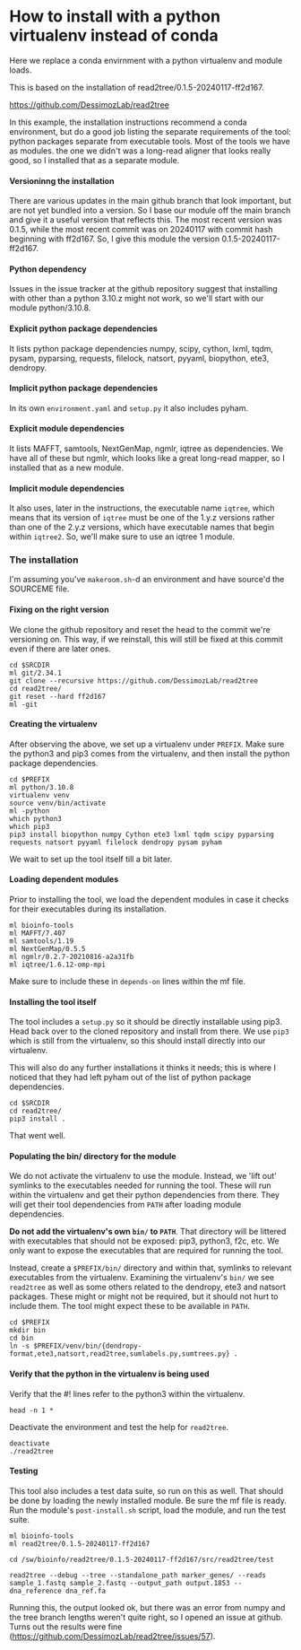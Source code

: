 How to install with a python virtualenv instead of conda
========================================================

Here we replace a conda envirnment with a python virtualenv and module loads.

This is based on the installation of read2tree/0.1.5-20240117-ff2d167.

<https://github.com/DessimozLab/read2tree>

In this example, the installation instructions recommend a conda environment,
but do a good job listing the separate requirements of the tool: python
packages separate from executable tools. Most of the tools we have as modules.
the one we didn't was a long-read aligner that looks really good, so I
installed that as a separate module.


#### Versioninng the installation

There are various updates in the main github
branch that look important, but are not yet bundled into a version.  So I base
our module off the main branch and give it a useful version that reflects this.
The most recent version was 0.1.5, while the most recent commit was on 20240117
with commit hash beginning with ff2d167. So, I give this module the version
0.1.5-20240117-ff2d167.

#### Python dependency

Issues in the issue tracker at the github repository suggest that installing
with other than a python 3.10.z might not work, so we'll start with our module
python/3.10.8.


#### Explicit python package dependencies

It lists python package dependencies numpy, scipy, cython, lxml, tqdm, pysam,
pyparsing, requests, filelock, natsort, pyyaml, biopython, ete3, dendropy.


#### Implicit python package dependencies

In its own `environment.yaml` and `setup.py` it also includes pyham.


#### Explicit module dependencies

It lists MAFFT, samtools, NextGenMap, ngmlr, iqtree as dependencies. We have
all of these but ngmlr, which looks like a great long-read mapper, so I
installed that as a new module.


#### Implicit module dependencies

It also uses, later in the instructions, the executable name `iqtree`, which
means that its version of `iqtree` must be one of the 1.y.z versions rather
than one of the 2.y.z versions, which have executable names that begin within
`iqtree2`. So, we'll make sure to use an iqtree 1 module.


### The installation

I'm assuming you've `makeroom.sh`-d an environment and have source'd the
SOURCEME file.


#### Fixing on the right version

We clone the github repository and reset the head to the commit we're
versioning on. This way, if we reinstall, this will still be fixed at this
commit even if there are later ones.

    cd $SRCDIR
    ml git/2.34.1
    git clone --recursive https://github.com/DessimozLab/read2tree
    cd read2tree/
    git reset --hard ff2d167
    ml -git


#### Creating the virtualenv

After observing the above, we set up a virtualenv under `PREFIX`. Make sure the
python3 and pip3 comes from the virtualenv, and then install the python package
dependencies.


    cd $PREFIX
    ml python/3.10.8
    virtualenv venv
    source venv/bin/activate
    ml -python
    which python3
    which pip3
    pip3 install biopython numpy Cython ete3 lxml tqdm scipy pyparsing requests natsort pyyaml filelock dendropy pysam pyham


We wait to set up the tool itself till a bit later.


#### Loading dependent modules

Prior to installing the tool, we load the dependent modules in case it
checks for their executables during its installation.


    ml bioinfo-tools
    ml MAFFT/7.407 
    ml samtools/1.19
    ml NextGenMap/0.5.5
    ml ngmlr/0.2.7-20210816-a2a31fb
    ml iqtree/1.6.12-omp-mpi


Make sure to include these in `depends-on` lines within the mf file.


#### Installing the tool itself

The tool includes a `setup.py` so it should be directly installable using pip3.
Head back over to the cloned repository and install from there. We use `pip3`
which is still from the virtualenv, so this should install directly into our
virtualenv.

This will also do any further installations it thinks it needs; this is where I
noticed that they had left pyham out of the list of python package
dependencies.


    cd $SRCDIR
    cd read2tree/
    pip3 install .


That went well.


#### Populating the bin/ directory for the module

We do not activate the virtualenv to use the module. Instead, we 'lift out'
symlinks to the executables needed for running the tool. These will run within
the virtualenv and get their python dependencies from there. They will get
their tool dependencies from `PATH` after loading module dependencies.

**Do not add the virtualenv's own `bin/` to `PATH`**.  That directory will be
littered with executables that should not be exposed: pip3, python3, f2c, etc.
We only want to expose the executables that are required for running the tool.

Instead, create a `$PREFIX/bin/` directory and within that, symlinks to
relevant executables from the virtualenv. Examining the virtualenv's `bin/` we
see `read2tree` as well as some others related to the dendropy, ete3 and
natsort packages. These might or might not be required, but it should not hurt
to include them. The tool might expect these to be available in `PATH`.


    cd $PREFIX
    mkdir bin
    cd bin
    ln -s $PREFIX/venv/bin/{dendropy-format,ete3,natsort,read2tree,sumlabels.py,sumtrees.py} .


#### Verify that the python in the virtualenv is being used

Verify that the #! lines refer to the python3 within the virtualenv.


    head -n 1 *


Deactivate the environment and test the help for `read2tree`.


    deactivate
    ./read2tree


#### Testing

This tool also includes a test data suite, so run on this as well. That should
be done by loading the newly installed module. Be sure the mf file is ready.
Run the module's `post-install.sh` script, load the module, and run the test
suite.


    ml bioinfo-tools
    ml read2tree/0.1.5-20240117-ff2d167

    cd /sw/bioinfo/read2tree/0.1.5-20240117-ff2d167/src/read2tree/test

    read2tree --debug --tree --standalone_path marker_genes/ --reads sample_1.fastq sample_2.fastq --output_path output.1853 --dna_reference dna_ref.fa


Running this, the output looked ok, but there was an error from numpy and the
tree branch lengths weren't quite right, so I opened an issue at github. Turns
out the results were fine
(<https://github.com/DessimozLab/read2tree/issues/57>).
